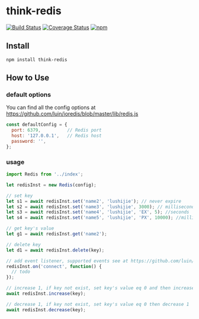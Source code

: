 # think-redis
[![Build Status](https://travis-ci.org/thinkjs/think-redis.svg?branch=master)](https://travis-ci.org/thinkjs/think-redis)
[![Coverage Status](https://coveralls.io/repos/github/thinkjs/think-redis/badge.svg?branch=master)](https://coveralls.io/github/thinkjs/think-redis?branch=master)
[![npm](https://img.shields.io/npm/v/think-redis.svg?style=flat-square)](https://www.npmjs.com/package/think-redis)


## Install

```
npm install think-redis
```

## How to Use

### default options

You can find all the config options at https://github.com/luin/ioredis/blob/master/lib/redis.js

```js
const defaultConfig = {
  port: 6379,          // Redis port
  host: '127.0.0.1',   // Redis host
  password: '',
};
```

### usage

```js
import Redis from '../index';

let redisInst = new Redis(config);

// set key
let s1 = await redisInst.set('name2', 'lushijie'); // never expire
let s2 = await redisInst.set('name3', 'lushijie', 3000); // milliseconds
let s3 = await redisInst.set('name4', 'lushijie', 'EX', 5); //seconds
let s4 = await redisInst.set('name5', 'lushijie', 'PX', 10000); //milliseconds

// get key's value
let g1 = await redisInst.get('name2');

// delete key
let d1 = await redisInst.delete(key);

// add event listener, supported events see at https://github.com/luin/ioredis
redisInst.on('connect', function() {
  // todo
});

// increase 1, if key not exist, set key's value eq 0 and then increase 1
await redisInst.increase(key);

// decrease 1, if key not exist, set key's value eq 0 then decrease 1
await redisInst.decrease(key);

```

